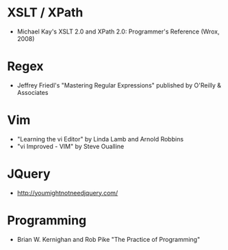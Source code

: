 # XSLT / XPath
- Michael Kay's XSLT 2.0 and XPath 2.0: Programmer's Reference (Wrox, 2008)

# Regex
- Jeffrey Friedl's "Mastering Regular Expressions" published by O'Reilly & Associates

# Vim
- "Learning the vi Editor" by Linda Lamb and Arnold Robbins
- "vi Improved - VIM" by Steve Oualline
     
# JQuery
- http://youmightnotneedjquery.com/
     
# Programming
- Brian W. Kernighan and Rob Pike "The Practice of Programming"
